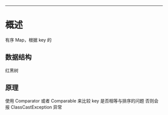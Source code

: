 ___
# 概述
有序 Map，根据 key 的

## 数据结构
红黑树

## 原理
使用 Comparator 或者 Comparable 来比较 key 是否相等与排序的问题
否则会报 ClassCastException 异常


